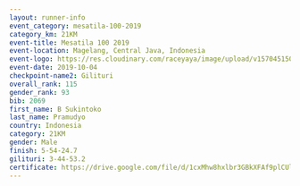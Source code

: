 ```yaml
---
layout: runner-info 
event_category: mesatila-100-2019 
category_km: 21KM 
event-title: Mesatila 100 2019 
event-location: Magelang, Central Java, Indonesia 
event-logo: https://res.cloudinary.com/raceyaya/image/upload/v1570451507/logo/mesastila100_jin7bl.jpg 
event-date: 2019-10-04 
checkpoint-name2: Gilituri 
overall_rank: 115
gender_rank: 93
bib: 2069
first_name: B Sukintoko
last_name: Pramudyo
country: Indonesia
category: 21KM
gender: Male
finish: 5-54-24.7
gilituri: 3-44-53.2
certificate: https://drive.google.com/file/d/1cxMhw8hxlbr3GBkXFAf9plCUlBbAFGoD/view?usp=sharing
---
```

